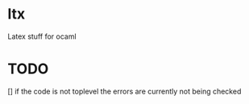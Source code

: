 # ltx
Latex stuff for ocaml

# TODO
[] if the code is not toplevel the errors are currently not being checked
